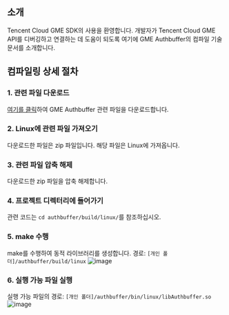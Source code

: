 ## 소개
Tencent Cloud GME SDK의 사용을 환영합니다. 개발자가 Tencent Cloud GME API를 디버깅하고 연결하는 데 도움이 되도록 여기에 GME Authbuffer의 컴파일 기술 문서를 소개합니다.

## 컴파일링 상세 절차

### 1. 관련 파일 다운로드
[여기를 클릭](https://main.qcloudimg.com/raw/1fdb3269055bacb09695cd6014af1d0b.zip)하여 GME Authbuffer 관련 파일을 다운로드합니다.


### 2. Linux에 관련 파일 가져오기
다운로드한 파일은 zip 파일입니다. 해당 파일은 Linux에 가져옵니다.


### 3. 관련 파일 압축 해제
다운로드한 zip 파일을 압축 해제합니다.


### 4. 프로젝트 디렉터리에 들어가기
관련 코드는 `cd authbuffer/build/linux/`를 참조하십시오.



### 5. make 수행
make를 수행하여 동적 라이브러리를 생성합니다.
경로: `[개인 폴더]/authbuffer/build/linux`
![image](https://main.qcloudimg.com/raw/a97ab83b76f2ea68ce7315828224e99b.png)


### 6. 실행 가능 파일 실행
실행 가능 파일의 경로: `[개인 폴더]/authbuffer/bin/linux/libAuthbuffer.so`
![image](https://main.qcloudimg.com/raw/2f1d265631137955d1ab890790ab8d14.png)

